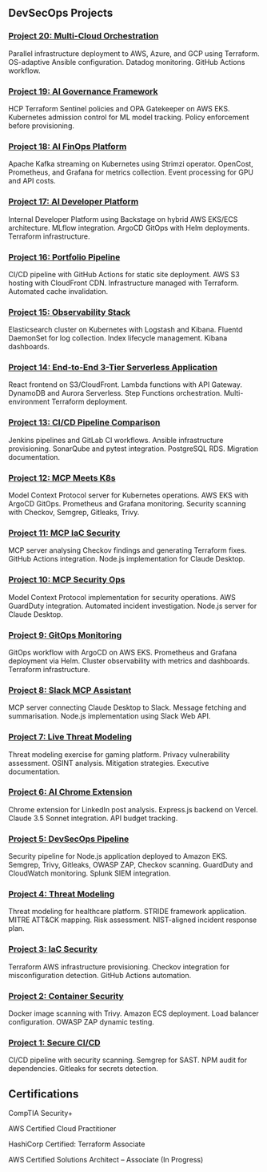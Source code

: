 ## DevSecOps Projects

### [Project 20: Multi-Cloud Orchestration](https://github.com/nfroze/Project-20-CloudGuard-Multi-Cloud-Orchestration)
Parallel infrastructure deployment to AWS, Azure, and GCP using Terraform. OS-adaptive Ansible configuration. Datadog monitoring. GitHub Actions workflow.

### [Project 19: AI Governance Framework](https://github.com/nfroze/Project-19-AI-Governance-Framework)
HCP Terraform Sentinel policies and OPA Gatekeeper on AWS EKS. Kubernetes admission control for ML model tracking. Policy enforcement before provisioning.

### [Project 18: AI FinOps Platform](https://github.com/nfroze/Project-18-AI-FinOps-Platform)
Apache Kafka streaming on Kubernetes using Strimzi operator. OpenCost, Prometheus, and Grafana for metrics collection. Event processing for GPU and API costs.

### [Project 17: AI Developer Platform](https://github.com/nfroze/Project-17-AI-Developer-Platform)
Internal Developer Platform using Backstage on hybrid AWS EKS/ECS architecture. MLflow integration. ArgoCD GitOps with Helm deployments. Terraform infrastructure.

### [Project 16: Portfolio Pipeline](https://github.com/nfroze/Project-16-Portfolio-Pipeline)
CI/CD pipeline with GitHub Actions for static site deployment. AWS S3 hosting with CloudFront CDN. Infrastructure managed with Terraform. Automated cache invalidation.

### [Project 15: Observability Stack](https://github.com/nfroze/Project-15-Observability-Stack)
Elasticsearch cluster on Kubernetes with Logstash and Kibana. Fluentd DaemonSet for log collection. Index lifecycle management. Kibana dashboards.

### [Project 14: End-to-End 3-Tier Serverless Application](https://github.com/nfroze/Project-14-3-Tier-Serverless-Application)
React frontend on S3/CloudFront. Lambda functions with API Gateway. DynamoDB and Aurora Serverless. Step Functions orchestration. Multi-environment Terraform deployment.

### [Project 13: CI/CD Pipeline Comparison](https://github.com/nfroze/Project-13-CI-CD-Pipeline-Comparison)
Jenkins pipelines and GitLab CI workflows. Ansible infrastructure provisioning. SonarQube and pytest integration. PostgreSQL RDS. Migration documentation.

### [Project 12: MCP Meets K8s](https://github.com/nfroze/Project-12-MCP-Meets-K8s)
Model Context Protocol server for Kubernetes operations. AWS EKS with ArgoCD GitOps. Prometheus and Grafana monitoring. Security scanning with Checkov, Semgrep, Gitleaks, Trivy.

### [Project 11: MCP IaC Security](https://github.com/nfroze/Project-11-MCP-Powered-IaC-Security-Remediation)
MCP server analysing Checkov findings and generating Terraform fixes. GitHub Actions integration. Node.js implementation for Claude Desktop.

### [Project 10: MCP Security Ops](https://github.com/nfroze/Project-10-MCP-Security-Incident-Response-System)
Model Context Protocol implementation for security operations. AWS GuardDuty integration. Automated incident investigation. Node.js server for Claude Desktop.

### [Project 9: GitOps Monitoring](https://github.com/nfroze/Project-9-GitOps-ArgoCD-Monitoring)
GitOps workflow with ArgoCD on AWS EKS. Prometheus and Grafana deployment via Helm. Cluster observability with metrics and dashboards. Terraform infrastructure.

### [Project 8: Slack MCP Assistant](https://github.com/nfroze/Project-8-Slack-MCP-Assistant)
MCP server connecting Claude Desktop to Slack. Message fetching and summarisation. Node.js implementation using Slack Web API.

### [Project 7: Live Threat Modeling](https://github.com/nfroze/Project-7-Gaming-Platform-Threat-Modeling-Exercise)
Threat modeling exercise for gaming platform. Privacy vulnerability assessment. OSINT analysis. Mitigation strategies. Executive documentation.

### [Project 6: AI Chrome Extension](https://github.com/nfroze/Project-6-Full-Stack-Chrome-Extension-with-AI-Integration)
Chrome extension for LinkedIn post analysis. Express.js backend on Vercel. Claude 3.5 Sonnet integration. API budget tracking.

### [Project 5: DevSecOps Pipeline](https://github.com/nfroze/Project-5-End-to-End-DevSecOps-Transformation)
Security pipeline for Node.js application deployed to Amazon EKS. Semgrep, Trivy, Gitleaks, OWASP ZAP, Checkov scanning. GuardDuty and CloudWatch monitoring. Splunk SIEM integration.

### [Project 4: Threat Modeling](https://github.com/nfroze/Project-4-Threat-Modeling-Incident-Response)
Threat modeling for healthcare platform. STRIDE framework application. MITRE ATT&CK mapping. Risk assessment. NIST-aligned incident response plan.

### [Project 3: IaC Security](https://github.com/nfroze/Project-3-Infrastructure-as-Code-IaC-Security)
Terraform AWS infrastructure provisioning. Checkov integration for misconfiguration detection. GitHub Actions automation.

### [Project 2: Container Security](https://github.com/nfroze/Project-2-Image-and-Runtime-Application-Security)
Docker image scanning with Trivy. Amazon ECS deployment. Load balancer configuration. OWASP ZAP dynamic testing.

### [Project 1: Secure CI/CD](https://github.com/nfroze/Project-1-CI-CD-Pipeline-Security)
CI/CD pipeline with security scanning. Semgrep for SAST. NPM audit for dependencies. Gitleaks for secrets detection.

## Certifications

CompTIA Security+

AWS Certified Cloud Practitioner

HashiCorp Certified: Terraform Associate

AWS Certified Solutions Architect – Associate (In Progress)